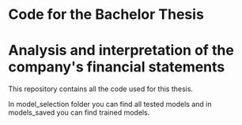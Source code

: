# Code for the Bachelor Thesis 
# Analysis and interpretation of the company's financial statements

This repository contains all the code used for this thesis.

In model_selection folder you can find all tested models and in models_saved you can find trained models.
